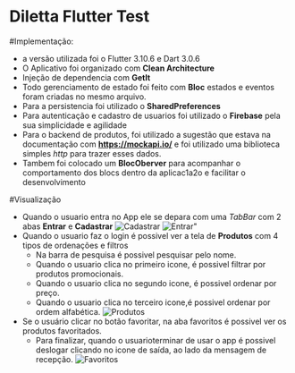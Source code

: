 # Diletta Flutter Test

#Implementação:
- a versão utilizada foi o Flutter 3.10.6 e Dart 3.0.6
- O Aplicativo foi organizado com **Clean Architecture** 
- Injeção de dependencia com **GetIt**
- Todo gerenciamento de estado foi feito com **Bloc** estados e eventos foram criadas no mesmo arquivo.
- Para a persistencia foi utilizado o **SharedPreferences**
- Para autenticação e cadastro de usuarios foi utilizado o **Firebase**  pela sua simplicidade e agilidade
- Para o backend de produtos, foi utilizado a sugestão que estava na documentação com **https://mockapi.io/** e foi utilizado uma biblioteca simples *http* para trazer esses dados.
- Tambem foi colocado um **BlocOberver** para acompanhar o comportamento dos blocs dentro da aplicac1a2o e facilitar o desenvolvimento

#Visualização
- Quando o usuario entra no App ele se depara com uma *TabBar* com 2 abas **Entrar** e **Cadastrar**
  ![Cadastrar](readme_visualizacao/tab_cadastrar.png)
  ![Entrar](readme_visualizacao/tab_entrar.png)"
- Quando o usuario faz o login é possivel ver a tela de **Produtos** com 4 tipos de ordenações e filtros
  - Na barra de pesquisa é possivel pesquisar pelo nome.
  - Quando o usuario clica no primeiro icone, é possivel filtrar por produtos promocionais.
  - Quando o usuario clica no segundo icone, é possivel ordenar por preço.
  - Quando o usuario clica no terceiro icone,é possivel ordenar por ordem alfabética.
  ![Produtos](readme_visualizacao/tab_produtos.png)
- Se o usuário clicar no botão favoritar, na aba favoritos é possivel ver os produtos favoritados.
  - Para finalizar, quando o usuarioterminar de usar o app é possivel deslogar clicando no icone de saída, ao lado da mensagem de recepção.
  ![Favoritos](readme_visualizacao/tab_favoritos.png)
    

